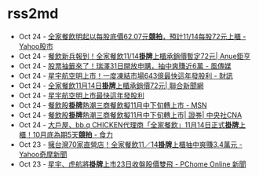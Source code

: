 # rss2md

<!-- rss start -->
- Oct 24 - [全家餐飲明起以每股底價62.07元<b>競拍</b>，預計11/14每股72元上櫃 - Yahoo股市](https://www.google.com/url?rct=j&sa=t&url=https://tw.stock.yahoo.com/news/%25E5%2585%25A8%25E5%25AE%25B6%25E9%25A4%2590%25E9%25A3%25B2%25E6%2598%258E%25E8%25B5%25B7%25E4%25BB%25A5%25E6%25AF%258F%25E8%2582%25A1%25E5%25BA%2595%25E5%2583%25B962-07%25E5%2585%2583%25E7%25AB%25B6%25E6%258B%258D-%25E9%25A0%2590%25E8%25A8%258811-14%25E6%25AF%258F%25E8%2582%25A172%25E5%2585%2583%25E4%25B8%258A%25E6%25AB%2583-021047690.html&ct=ga&cd=CAIyIGMyMDFhNDU4NzAzY2ViODg6Y29tLnR3OnpoLVRXOlRX&usg=AOvVaw1kkXjQQ_kCi3v_YiP--t14)
- Oct 24 - [餐飲新兵報到！全家餐飲11/14<b>掛牌</b>上櫃承銷價暫定72元| Anue鉅亨](https://www.google.com/url?rct=j&sa=t&url=https://news.cnyes.com/news/id/5750777&ct=ga&cd=CAIyIGMyMDFhNDU4NzAzY2ViODg6Y29tLnR3OnpoLVRXOlRX&usg=AOvVaw0opH656kQrP4tS3x6g6-1D)
- Oct 24 - [股票抽籤來了！瑞澤31日開放申購，抽中爽賺近6萬 - 風傳媒](https://www.google.com/url?rct=j&sa=t&url=https://www.storm.mg/lifestyle/5260317&ct=ga&cd=CAIyIGMyMDFhNDU4NzAzY2ViODg6Y29tLnR3OnpoLVRXOlRX&usg=AOvVaw2ZzeLr81W9pbuOUdZwI_ek)
- Oct 24 - [星宇航空明上市！一度凍結市場643億最快這年發股利 - 財訊](https://www.google.com/url?rct=j&sa=t&url=https://www.wealth.com.tw/articles/03b4b19f-9ac3-4d18-924e-64bbd17542e7&ct=ga&cd=CAIyIGMyMDFhNDU4NzAzY2ViODg6Y29tLnR3OnpoLVRXOlRX&usg=AOvVaw0tdHINpPNllPCUFM26dD_V)
- Oct 24 - [全家餐飲11月14日<b>掛牌</b>上櫃承銷價72元| 聯合新聞網](https://www.google.com/url?rct=j&sa=t&url=https://udn.com/news/story/7254/8311250&ct=ga&cd=CAIyIGMyMDFhNDU4NzAzY2ViODg6Y29tLnR3OnpoLVRXOlRX&usg=AOvVaw2aIuD_FkoRcDjggOuCk2YW)
- Oct 24 - [星宇航空明上市最快這年發股利](https://www.google.com/url?rct=j&sa=t&url=https://news.pchome.com.tw/finance/nownews/20241024/index-72973819984405207003.html&ct=ga&cd=CAIyIGMyMDFhNDU4NzAzY2ViODg6Y29tLnR3OnpoLVRXOlRX&usg=AOvVaw07saelnkJJrNyP4J0LvLyc)
- Oct 24 - [餐飲股<b>掛牌</b>熱潮三商餐飲擬11月中下旬轉上市 - MSN](https://www.google.com/url?rct=j&sa=t&url=https://www.msn.com/zh-tw/money/topstories/%25E9%25A4%2590%25E9%25A3%25B2%25E8%2582%25A1%25E6%258E%259B%25E7%2589%258C%25E7%2586%25B1%25E6%25BD%25AE-%25E4%25B8%2589%25E5%2595%2586%25E9%25A4%2590%25E9%25A3%25B2%25E6%2593%25AC11%25E6%259C%2588%25E4%25B8%25AD%25E4%25B8%258B%25E6%2597%25AC%25E8%25BD%2589%25E4%25B8%258A%25E5%25B8%2582/ar-AA1sM64u%3Focid%3Dfinance-verthp-feeds&ct=ga&cd=CAIyIGMyMDFhNDU4NzAzY2ViODg6Y29tLnR3OnpoLVRXOlRX&usg=AOvVaw2whqx81SdxuRJb9--vo-Cm)
- Oct 24 - [餐飲股<b>掛牌</b>熱潮三商餐飲擬11月中下旬轉上市| 證券| 中央社CNA](https://www.google.com/url?rct=j&sa=t&url=https://www.cna.com.tw/news/afe/202410230295.aspx&ct=ga&cd=CAIyIGMyMDFhNDU4NzAzY2ViODg6Y29tLnR3OnpoLVRXOlRX&usg=AOvVaw2xF3m8e-lid_i5sbXybTQy)
- Oct 24 - [大戶屋、bb.q CHICKEN代理商「全家餐飲」11月14日正式<b>掛牌</b>上櫃！10月底為期5天<b>競拍</b> - 食力](https://www.google.com/url?rct=j&sa=t&url=https://www.foodnext.net/news/newsnow/paper/6971018038&ct=ga&cd=CAIyIGMyMDFhNDU4NzAzY2ViODg6Y29tLnR3OnpoLVRXOlRX&usg=AOvVaw1Hj5f0e8a_oKFtAQM7Npu-)
- Oct 23 - [擁台灣70家直營店！全家餐飲11／14<b>掛牌</b>上櫃抽中爽賺3.4萬元 - Yahoo奇摩新聞](https://www.google.com/url?rct=j&sa=t&url=https://tw.news.yahoo.com/%25E6%2593%2581%25E5%258F%25B0%25E7%2581%25A370%25E5%25AE%25B6%25E7%259B%25B4%25E7%2587%259F%25E5%25BA%2597-%25E5%2585%25A8%25E5%25AE%25B6%25E9%25A4%2590%25E9%25A3%25B211-14%25E6%258E%259B%25E7%2589%258C%25E4%25B8%258A%25E6%25AB%2583-%25E6%258A%25BD%25E4%25B8%25AD%25E7%2588%25BD%25E8%25B3%25BA3-4%25E8%2590%25AC%25E5%2585%2583-093646821.html&ct=ga&cd=CAIyIGMyMDFhNDU4NzAzY2ViODg6Y29tLnR3OnpoLVRXOlRX&usg=AOvVaw0B_TswGV6oytETZJAtmyCN)
- Oct 23 - [星宇、虎航將<b>掛牌</b>上市23日收盤股價雙飛 - PChome Online 新聞](https://www.google.com/url?rct=j&sa=t&url=https://news.pchome.com.tw/finance/nownews/20241023/index-72968078213967207003.html&ct=ga&cd=CAIyIGMyMDFhNDU4NzAzY2ViODg6Y29tLnR3OnpoLVRXOlRX&usg=AOvVaw0s1VHGBsbpJK4Zt04P67OB)
<!-- rss end -->
